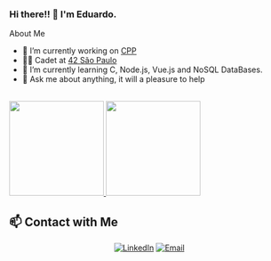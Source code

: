 ### Hi there!! 👋 I'm Eduardo. 

About Me

- 🔭 I’m currently working on [CPP](https://github.com/mndss/42_CPP)
- 👨‍🎓 Cadet at [42 São Paulo](https://www.42sp.org.br/)
- 🌱 I’m currently learning C, Node.js, Vue.js and NoSQL DataBases.
- 💬 Ask me about anything, it will a pleasure to help

<br/>

<a href="https://github.com/dumendes99">
  <img height="170em" src="https://github-readme-stats.vercel.app/api?username=mndss&theme=tokyonight&show_icons=true" />
  <img height="170em" src="https://github-readme-stats.vercel.app/api/top-langs/?username=mndss&theme=tokyonight&layout=compact" />
</a>

## 📫 Contact with Me
<p align="center">
<a href="https://www.linkedin.com/in/eduardo-lima-mendes-652a52213/"><img alt="LinkedIn" src="https://img.shields.io/badge/LinkedIn-0077B5?style=for-the-badge&logo=linkedin&logoColor=white"></a>
<a href="mailto:eduardomendes.dev@gmail.com"><img alt="Email" src="https://img.shields.io/badge/Gmail-D14836?style=for-the-badge&logo=gmail&logoColor=white"></a>
</p>
